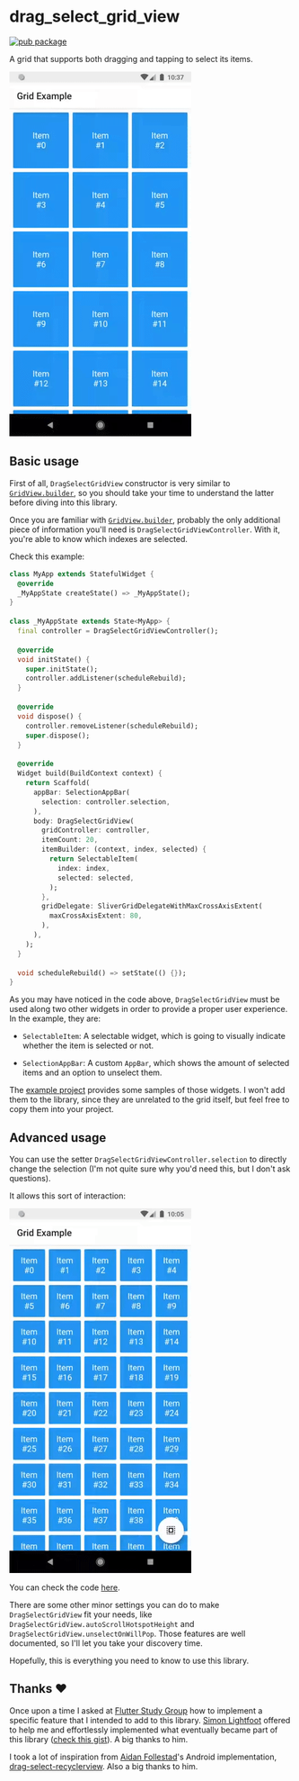 # drag_select_grid_view  
  
[![pub package](https://img.shields.io/pub/v/drag_select_grid_view.svg)](https://pub.dartlang.org/packages/drag_select_grid_view)  
  
A grid that supports both dragging and tapping to select its items.  

![Selecting](media/selecting.gif)
  
## Basic usage  
  
First of all, `DragSelectGridView` constructor is very similar to [`GridView.builder`](https://api.flutter.dev/flutter/widgets/GridView/GridView.builder.html), so you should take your time to understand the latter before diving into this library. 

Once you are familiar with [`GridView.builder`](https://api.flutter.dev/flutter/widgets/GridView/GridView.builder.html), probably the only additional piece of information you'll need is `DragSelectGridViewController`. With it, you're able to know which indexes are selected.

Check this example:

```dart
class MyApp extends StatefulWidget {
  @override
  _MyAppState createState() => _MyAppState();
}

class _MyAppState extends State<MyApp> {
  final controller = DragSelectGridViewController();

  @override
  void initState() {
    super.initState();
    controller.addListener(scheduleRebuild);
  }

  @override
  void dispose() {
    controller.removeListener(scheduleRebuild);
    super.dispose();
  }

  @override
  Widget build(BuildContext context) {
    return Scaffold(
      appBar: SelectionAppBar(
        selection: controller.selection,
      ),
      body: DragSelectGridView(
        gridController: controller,
        itemCount: 20,
        itemBuilder: (context, index, selected) {
          return SelectableItem(
            index: index,
            selected: selected,
          );
        },
        gridDelegate: SliverGridDelegateWithMaxCrossAxisExtent(
          maxCrossAxisExtent: 80,
        ),
      ),
    );
  }

  void scheduleRebuild() => setState(() {});
}
```

As you may have noticed in the code above, `DragSelectGridView` must be used along two other widgets in order to provide a proper user experience. In the example, they are: 

  * `SelectableItem`: A selectable widget, which is going to visually indicate whether the item is selected or not.
    
  * `SelectionAppBar`: A custom `AppBar`, which shows the amount of selected items and an option to unselect them.
      
The [example project](https://github.com/hugocbpassos/drag_select_grid_view/tree/master/example/lib) provides some samples of those widgets. I won't add them to the library, since they are unrelated to the grid itself, but feel free to copy them into your project. 

## Advanced usage
 
You can use the setter `DragSelectGridViewController.selection` to directly change the selection (I'm not quite sure why you'd need this, but I don't ask questions). 

It allows this sort of interaction:

![Directly changing selection](media/directly-changing-selection.gif)

You can check the code [here](https://github.com/hugocbpassos/drag_select_grid_view/blob/master/example/lib/example_with_fab.dart).

There are some other minor settings you can do to make `DragSelectGridView` fit your needs, like `DragSelectGridView.autoScrollHotspotHeight` and `DragSelectGridView.unselectOnWillPop`. Those features are well documented, so I'll let you take your discovery time.

Hopefully, this is everything you need to know to use this library. 
  
## Thanks ❤️  
  
Once upon a time I asked at [Flutter Study Group](https://flutterstudygroup.com/) how to implement a specific feature that I intended to add to this library. [Simon Lightfoot](https://github.com/slightfoot) offered to help me and effortlessly implemented what eventually became part of this library ([check this gist](https://gist.github.com/slightfoot/a002dd1e031f5f012f810c6d5da14a11)). A big thanks to him.  
  
I took a lot of inspiration from [Aidan Follestad](https://github.com/afollestad)'s Android implementation, [drag-select-recyclerview](https://github.com/afollestad/drag-select-recyclerview). Also a big thanks to him.
